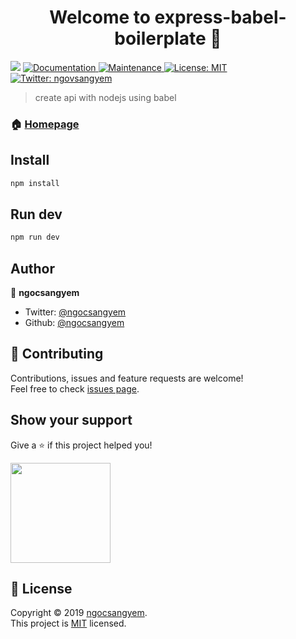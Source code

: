 <h1 align="center">Welcome to express-babel-boilerplate 👋</h1>
<p>
  <img src="https://img.shields.io/badge/version-1.0.0-blue.svg?cacheSeconds=2592000" />
  <a href="https://github.com/ngocsangyem/APINode#readme">
    <img alt="Documentation" src="https://img.shields.io/badge/documentation-yes-brightgreen.svg" target="_blank" />
  </a>
  <a href="https://github.com/ngocsangyem/APINode/graphs/commit-activity">
    <img alt="Maintenance" src="https://img.shields.io/badge/Maintained%3F-yes-green.svg" target="_blank" />
  </a>
  <a href="https://github.com/ngocsangyem/APINode/blob/master/LICENSE">
    <img alt="License: MIT" src="https://img.shields.io/badge/License-MIT-yellow.svg" target="_blank" />
  </a>
  <a href="https://twitter.com/ngovsangyem">
    <img alt="Twitter: ngovsangyem" src="https://img.shields.io/twitter/follow/ngovsangyem.svg?style=social" target="_blank" />
  </a>
</p>

> create api with nodejs using babel

### 🏠 [Homepage](https://github.com/ngocsangyem/APINode#readme)

## Install

```sh
npm install
```

## Run dev

```sh
npm run dev
```

## Author

👤 **ngocsangyem**

-   Twitter: [@ngocsangyem](https://twitter.com/ngocsangyem)
-   Github: [@ngocsangyem](https://github.com/ngocsangyem)

## 🤝 Contributing

Contributions, issues and feature requests are welcome!<br />Feel free to check [issues page](https://github.com/ngocsangyem/APINode/issues).

## Show your support

Give a ⭐️ if this project helped you!

<a href="https://www.patreon.com/ngocsangyem">
  <img src="https://c5.patreon.com/external/logo/become_a_patron_button@2x.png" width="160">
</a>

## 📝 License

Copyright © 2019 [ngocsangyem](https://github.com/ngocsangyem).<br />
This project is [MIT](https://github.com/ngocsangyem/APINode/blob/master/LICENSE) licensed.
